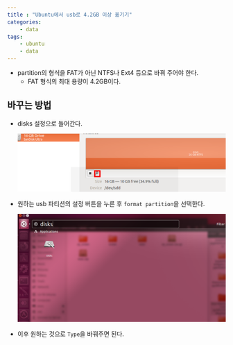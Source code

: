 ```yaml
---
title : "Ubuntu에서 usb로 4.2GB 이상 옮기기"
categories:
    - data
tags:
    - ubuntu
    - data
---
```


- partition의 형식을 FAT가 아닌 NTFS나 Ext4 등으로 바꿔 주어야 한다.
    - FAT 형식의 최대 용량이 4.2GB이다.

## 바꾸는 방법

- disks 설정으로 들어간다.
    
    ![Untitled](./images/2022-10-05-img01.png)
    
- 원하는 usb 파티션의 설정 버튼을 누른 후 `format partition`을 선택한다.
    
    ![Untitled](./images/2022-10-15-img02.png)
    
- 이후 원하는 것으로 `Type`을 바꿔주면 된다.